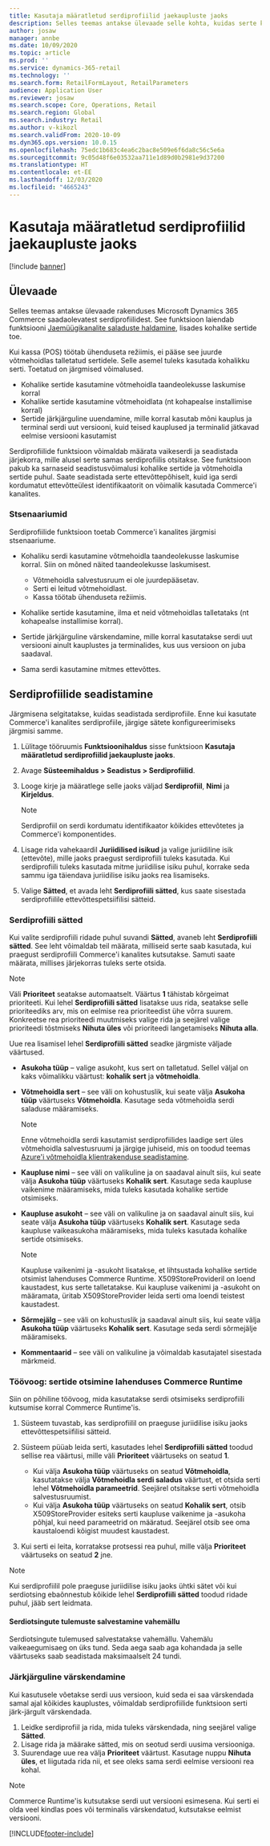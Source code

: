 ```yaml
---
title: Kasutaja määratletud serdiprofiilid jaekaupluste jaoks
description: Selles teemas antakse ülevaade selle kohta, kuidas serte kauplustes kasutatakse.
author: josaw
manager: annbe
ms.date: 10/09/2020
ms.topic: article
ms.prod: ''
ms.service: dynamics-365-retail
ms.technology: ''
ms.search.form: RetailFormLayout, RetailParameters
audience: Application User
ms.reviewer: josaw
ms.search.scope: Core, Operations, Retail
ms.search.region: Global
ms.search.industry: Retail
ms.author: v-kikozl
ms.search.validFrom: 2020-10-09
ms.dyn365.ops.version: 10.0.15
ms.openlocfilehash: 75edc1b683c4ea6c2bac8e509e6f6da8c56c5e6a
ms.sourcegitcommit: 9c05d48f6e03532aa711e1d89d0b2981e9d37200
ms.translationtype: HT
ms.contentlocale: et-EE
ms.lasthandoff: 12/03/2020
ms.locfileid: "4665243"
---
```

# <a name="user-defined-certificate-profiles-for-retail-stores"></a>Kasutaja määratletud serdiprofiilid jaekaupluste jaoks

[!include [banner](../includes/banner.md)]


## <a name="overview"></a>Ülevaade

Selles teemas antakse ülevaade rakenduses Microsoft Dynamics 365 Commerce saadaolevatest serdiprofiilidest. See funktsioon laiendab funktsiooni [Jaemüügikanalite saladuste haldamine](../dev-itpro/manage-secrets.md), lisades kohalike sertide toe.

Kui kassa (POS) töötab ühenduseta režiimis, ei pääse see juurde võtmehoidlas talletatud sertidele. Selle asemel tuleks kasutada kohalikku serti. Toetatud on järgmised võimalused.

- Kohalike sertide kasutamine võtmehoidla taandeolekusse laskumise korral
- Kohalike sertide kasutamine võtmehoidlata (nt kohapealse installimise korral)
- Sertide järkjärguline uuendamine, mille korral kasutab mõni kauplus ja terminal serdi uut versiooni, kuid teised kauplused ja terminalid jätkavad eelmise versiooni kasutamist

Serdiprofiilide funktsioon võimaldab määrata vaikeserdi ja seadistada järjekorra, mille alusel serte samas serdiprofiilis otsitakse. See funktsioon pakub ka sarnaseid seadistusvõimalusi kohalike sertide ja võtmehoidla sertide puhul. Saate seadistada serte ettevõttepõhiselt, kuid iga serdi kordumatut ettevõtteülest identifikaatorit on võimalik kasutada Commerce'i kanalites.

### <a name="scenarios"></a>Stsenaariumid

Serdiprofiilide funktsioon toetab Commerce'i kanalites järgmisi stsenaariume.

- Kohaliku serdi kasutamine võtmehoidla taandeolekusse laskumise korral. Siin on mõned näited taandeolekusse laskumisest.

    - Võtmehoidla salvestusruum ei ole juurdepääsetav.
    - Serti ei leitud võtmehoidlast.
    - Kassa töötab ühenduseta režiimis.

- Kohalike sertide kasutamine, ilma et neid võtmehoidlas talletataks (nt kohapealse installimise korral).
- Sertide järkjärguline värskendamine, mille korral kasutatakse serdi uut versiooni ainult kauplustes ja terminalides, kus uus versioon on juba saadaval.
- Sama serdi kasutamine mitmes ettevõttes.

## <a name="set-up-certificate-profiles"></a>Serdiprofiilide seadistamine

Järgmisena selgitatakse, kuidas seadistada serdiprofiile. Enne kui kasutate Commerce'i kanalites serdiprofiile, järgige sätete konfigureerimiseks järgmisi samme.

1. Lülitage tööruumis **Funktsioonihaldus** sisse funktsioon **Kasutaja määratletud serdiprofiilid jaekaupluste jaoks**.
2. Avage **Süsteemihaldus \> Seadistus \> Serdiprofiilid**.
3. Looge kirje ja määratlege selle jaoks väljad **Serdiprofiil**, **Nimi** ja **Kirjeldus**.

    > [!NOTE]
    > Serdiprofiil on serdi kordumatu identifikaator kõikides ettevõtetes ja Commerce'i komponentides.

3. Lisage rida vahekaardil **Juriidilised isikud** ja valige juriidiline isik (ettevõte), mille jaoks praegust serdiprofiili tuleks kasutada. Kui serdiprofiili tuleks kasutada mitme juriidilise isiku puhul, korrake seda sammu iga täiendava juriidilise isiku jaoks rea lisamiseks.
4. Valige **Sätted**, et avada leht **Serdiprofiili sätted**, kus saate sisestada serdiprofiilile ettevõttespetsiifilisi sätteid.

### <a name="certificate-profile-settings"></a>Serdiprofiili sätted

Kui valite serdiprofiili ridade puhul suvandi **Sätted**, avaneb leht **Serdiprofiili sätted**. See leht võimaldab teil määrata, milliseid serte saab kasutada, kui praegust serdiprofiili Commerce'i kanalites kutsutakse. Samuti saate määrata, millises järjekorras tuleks serte otsida.

> [!NOTE]
> Väli **Prioriteet** seatakse automaatselt. Väärtus **1** tähistab kõrgeimat prioriteeti. Kui lehel **Serdiprofiili sätted** lisatakse uus rida, seatakse selle prioriteediks arv, mis on eelmise rea prioriteedist ühe võrra suurem. Konkreetse rea prioriteedi muutmiseks valige rida ja seejärel valige prioriteedi tõstmiseks **Nihuta üles** või prioriteedi langetamiseks **Nihuta alla**.

Uue rea lisamisel lehel **Serdiprofiili sätted** seadke järgmiste väljade väärtused.

- **Asukoha tüüp** – valige asukoht, kus sert on talletatud. Sellel väljal on kaks võimalikku väärtust: **kohalik sert** ja **võtmehoidla**.
- **Võtmehoidla sert** – see väli on kohustuslik, kui seate välja **Asukoha tüüp** väärtuseks **Võtmehoidla**. Kasutage seda võtmehoidla serdi saladuse määramiseks.

    > [!NOTE]
    > Enne võtmehoidla serdi kasutamist serdiprofiilides laadige sert üles võtmehoidla salvestusruumi ja järgige juhiseid, mis on toodud teemas [Azure'i võtmehoidla klientrakenduse seadistamine](https://docs.microsoft.com/dynamics365/finance/localizations/setting-up-azure-key-vault-client).

- **Kaupluse nimi** – see väli on valikuline ja on saadaval ainult siis, kui seate välja **Asukoha tüüp** väärtuseks **Kohalik sert**. Kasutage seda kaupluse vaikenime määramiseks, mida tuleks kasutada kohalike sertide otsimiseks.
- **Kaupluse asukoht** – see väli on valikuline ja on saadaval ainult siis, kui seate välja **Asukoha tüüp** väärtuseks **Kohalik sert**. Kasutage seda kaupluse vaikeasukoha määramiseks, mida tuleks kasutada kohalike sertide otsimiseks.

    > [!NOTE]
    > Kaupluse vaikenimi ja -asukoht lisatakse, et lihtsustada kohalike sertide otsimist lahenduses Commerce Runtime. X509StoreProvideril on loend kaustadest, kus serte talletatakse. Kui kaupluse vaikenimi ja -asukoht on määramata, üritab X509StoreProvider leida serti oma loendi teistest kaustadest.

- **Sõrmejälg** – see väli on kohustuslik ja saadaval ainult siis, kui seate välja **Asukoha tüüp** väärtuseks **Kohalik sert**. Kasutage seda serdi sõrmejälje määramiseks.
- **Kommentaarid** – see väli on valikuline ja võimaldab kasutajatel sisestada märkmeid.

### <a name="workflow-searching-certificates-in-the-commerce-runtime"></a>Töövoog: sertide otsimine lahenduses Commerce Runtime

Siin on põhiline töövoog, mida kasutatakse serdi otsimiseks serdiprofiili kutsumise korral Commerce Runtime'is.

1. Süsteem tuvastab, kas serdiprofiilil on praeguse juriidilise isiku jaoks ettevõttespetsiifilisi sätteid.
1. Süsteem püüab leida serti, kasutades lehel **Serdiprofiili sätted** toodud sellise rea väärtusi, mille väli **Prioriteet** väärtuseks on seatud **1**.

    - Kui välja **Asukoha tüüp** väärtuseks on seatud **Võtmehoidla**, kasutatakse välja **Võtmehoidla serdi saladus** väärtust, et otsida serti lehel **Võtmehoidla parameetrid**. Seejärel otsitakse serti võtmehoidla salvestusruumist.
    - Kui välja **Asukoha tüüp** väärtuseks on seatud **Kohalik sert**, otsib X509StoreProvider esiteks serti kaupluse vaikenime ja -asukoha põhjal, kui need parameetrid on määratud. Seejärel otsib see oma kaustaloendi kõigist muudest kaustadest.

1. Kui serti ei leita, korratakse protsessi rea puhul, mille välja **Prioriteet** väärtuseks on seatud **2** jne.

> [!NOTE]
> Kui serdiprofiilil pole praeguse juriidilise isiku jaoks ühtki sätet või kui serdiotsing ebaõnnestub kõikide lehel **Serdiprofiili sätted** toodud ridade puhul, jääb sert leidmata.

#### <a name="caching-the-results-of-certificate-searches"></a>Serdiotsingute tulemuste salvestamine vahemällu

Serdiotsingute tulemused salvestatakse vahemällu. Vahemälu vaikeaegumisaeg on üks tund. Seda aega saab aga kohandada ja selle väärtuseks saab seadistada maksimaalselt 24 tundi.

### <a name="gradual-update"></a>Järkjärguline värskendamine

Kui kasutusele võetakse serdi uus versioon, kuid seda ei saa värskendada samal ajal kõikides kauplustes, võimaldab serdiprofiilide funktsioon serti järk-järgult värskendada.

1. Leidke serdiprofiil ja rida, mida tuleks värskendada, ning seejärel valige **Sätted**.
1. Lisage rida ja määrake sätted, mis on seotud serdi uusima versiooniga.
1. Suurendage uue rea välja **Prioriteet** väärtust. Kasutage nuppu **Nihuta üles**, et liigutada rida nii, et see oleks sama serdi eelmise versiooni rea kohal.

> [!NOTE]
> Commerce Runtime'is kutsutakse serdi uut versiooni esimesena. Kui serti ei olda veel kindlas poes või terminalis värskendatud, kutsutakse eelmist versiooni.


[!INCLUDE[footer-include](../../includes/footer-banner.md)]